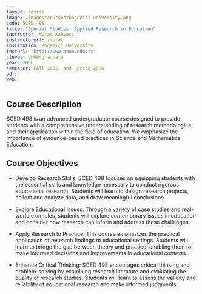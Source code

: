 ```yaml
---
layout: course
image: /images/courses/bogazici-university.png
code: SCED 498
title: "Special Studies: Applied Research in Education"
instructor: Murat Kahveci
instructorurl: /murat
institution: Boğaziçi University
insturl: "http://www.boun.edu.tr"
clevel: Undergraduate
year: 2006
semester: Fall 2006, and Spring 2006
pdf:
web:
---
```


## Course Description

SCED 498 is an advanced undergraduate course designed to provide students with a comprehensive understanding of research methodologies and their application within the field of education. We emphasize the importance of evidence-based practices in Science and Mathematics Education.

## Course Objectives

* Develop Research Skills: SCED 498 focuses on equipping students with the essential skills and knowledge necessary to conduct rigorous educational research. Students will learn to design research projects, collect and analyze data, and draw meaningful conclusions.

* Explore Educational Issues: Through a variety of case studies and real-world examples, students will explore contemporary issues in education and consider how research can inform and address these challenges.

* Apply Research to Practice: This course emphasizes the practical application of research findings to educational settings. Students will learn to bridge the gap between theory and practice, enabling them to make informed decisions and improvements in educational contexts.

* Enhance Critical Thinking: SCED 498 encourages critical thinking and problem-solving by examining research literature and evaluating the quality of research studies. Students will learn to assess the validity and reliability of educational research and make informed judgments.

